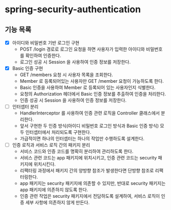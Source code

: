 # spring-security-authentication

## 기능 목록

- [x] 아이디와 비밀번호 기반 로그인 구현
    - POST /login 경로로 로그인 요청을 하면 사용자가 입력한 아이디와 비밀번호를 확인하여 인증한다.
    - 로그인 성공 시 Session 을 사용하여 인증 정보를 저장한다.
- [x] Basic 인증 구현
    - GET /members 요청 시 사용자 목록을 조회한다.
    - Member 로 등록되어있는 사용자만 GET /member 요청이 가능하도록 한다.
    - Basic 인증을 사용하여 Member 로 등록되어 있는 사용자인지 식별한다.
    - 요청의 Authorization 헤더에서 Basic 인증 정보를 추출하여 인증을 처리한다.
    - 인증 성공 시 Session 을 사용하여 인증 정보를 저장한다.
- [ ] 인터셉터 분리
    - HandlerInterceptor 를 사용하여 인증 관련 로직을 Controller 클래스에서 분리한다.
    - 앞서 구현한 두 인증 방식(아이디 비밀번호 로그인 방식과 Basic 인증 방식) 모두 인터셉터에서 처리되도록 구현한다.
    - 가급적이면 하나의 인터셉터는 하나의 작업만 수행하도록 설계한다.
- [ ] 인증 로직과 서비스 로직 간의 패키지 분리
    - 서비스 코드와 인증 코드를 명확히 분리하여 관리하도록 한다.
    - 서비스 관련 코드는 app 패키지에 위치시키고, 인증 관련 코드는 security 패키지에 위치시킨다.
    - 리팩터링 과정에서 패키지 간의 양방향 참조가 발생한다면 단방향 참조로 리팩터링한다.
    - app 패키지는 security 패키지에 의존할 수 있지만, 반대로 security 패키지는 app 패키지에 의존하지 않도록 한다.
    - 인증 관련 작업은 security 패키지에서 전담하도록 설계하여, 서비스 로직이 인증 세부 사항에 의존하지 않게 만든다.
